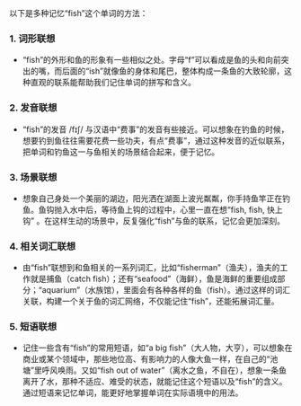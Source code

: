 以下是多种记忆“fish”这个单词的方法：

### 1. 词形联想
 - “fish”的外形和鱼的形象有一些相似之处。字母“f”可以看成是鱼的头和向前突出的嘴，而后面的“ish”就像鱼的身体和尾巴，整体构成一条鱼的大致轮廓，这种直观的联系能帮助我们记住单词的拼写和含义。

### 2. 发音联想
 - “fish”的发音 /fɪʃ/ 与汉语中“费事”的发音有些接近。可以想象在钓鱼的时候，想要钓到鱼往往需要花费一些功夫，有点“费事”，通过这种发音的近似联系，把单词和钓鱼这一与鱼相关的场景结合起来，便于记忆。

### 3. 场景联想
 - 想象自己身处一个美丽的湖边，阳光洒在湖面上波光粼粼，你手持鱼竿正在钓鱼。鱼钩抛入水中后，等待鱼上钩的过程中，心里一直在想“fish, fish, 快上钩” 。在这样生动的场景中，反复强化“fish”与鱼的联系，记忆会更加深刻。

### 4. 相关词汇联想
 - 由“fish”联想到和鱼相关的一系列词汇，比如“fisherman”（渔夫），渔夫的工作就是捕鱼（catch fish）；还有“seafood”（海鲜），鱼是海鲜的重要组成部分；“aquarium”（水族馆），里面会有各种各样的鱼（fish）。通过这样的词汇关联，构建一个关于鱼的词汇网络，不仅能记住“fish”，还能拓展词汇量。

### 5. 短语联想
 - 记住一些含有“fish”的常用短语，如“a big fish”（大人物，大亨），可以想象在商业或某个领域中，那些地位高、有影响力的人像大鱼一样，在自己的“池塘”里呼风唤雨。又如“fish out of water”（离水之鱼，不自在），想象一条鱼离开了水，那种不适应、难受的状态，就能记住这个短语以及“fish”的含义。通过短语来记忆单词，能更好地掌握单词在实际语境中的用法。 